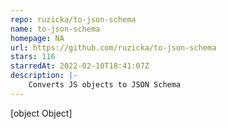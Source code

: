 ```yaml
---
repo: ruzicka/to-json-schema
name: to-json-schema
homepage: NA
url: https://github.com/ruzicka/to-json-schema
stars: 116
starredAt: 2022-02-10T18:41:07Z
description: |-
    Converts JS objects to JSON Schema
---
```


[object Object]
